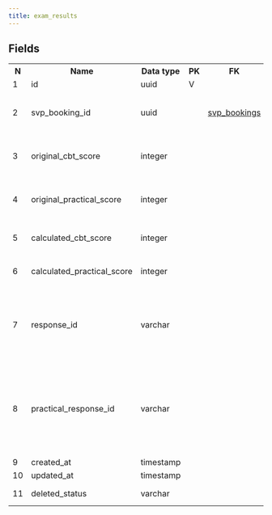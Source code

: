 ```yaml
---
title: exam_results 
---
```


## Fields

<table style="width: 100%">
    <colgroup>
       <col span="1" style="width: 3%;"/>
       <col span="1" style="width: 12%;"/>
       <col span="1" style="width: 10%;"/>
       <col span="1" style="width: 3%;"/>
       <col span="1" style="width: 12%;"/>
       <col span="1" style="width: 60%;"/>
    </colgroup>
  <tr>
    <th>N</th>
    <th>Name</th>
    <th>Data type</th>
    <th>PK</th>
    <th>FK</th>
    <th>Description</th>
  </tr>
<tr><td>1</td><td>id</td><td>uuid</td><td>V</td><td></td><td>Autoincr</td></tr>
<tr><td>2</td><td>svp_booking_id</td><td>uuid</td><td></td><td><a href="svp_bookings-uni.md">svp_bookings</a></td><td>A link with the booking for this exam</td></tr>
<tr><td>3</td><td>original_cbt_score</td><td>integer</td><td></td><td></td><td>CBT score as is, without corrections</td></tr>
<tr><td>4</td><td>original_practical_score</td><td>integer</td><td></td><td></td><td>Practical score as is, without corrections</td></tr>
<tr><td>5</td><td>calculated_cbt_score</td><td>integer</td><td></td><td></td><td>CNT exam score after corrections</td></tr>
<tr><td>6</td><td>calculated_practical_score</td><td>integer</td><td></td><td></td><td>Practical score after corrections</td></tr>
<tr><td>7</td><td>response_id</td><td>varchar</td><td></td><td></td><td>The "identity" value from The Prometric outcome response</td></tr>
<tr><td>8</td><td>practical_response_id</td><td>varchar</td><td></td><td></td><td>The "identity" value from The Prometric outcome response (practical exam)</td></tr>
<tr><td>9</td><td>created_at</td><td>timestamp</td><td></td><td></td><td></td></tr>
<tr><td>10</td><td>updated_at</td><td>timestamp</td><td></td><td></td><td></td></tr>
<tr><td>11</td><td>deleted_status</td><td>varchar</td><td></td><td></td><td>ACTIVE, DELETED</td></tr>

</table>